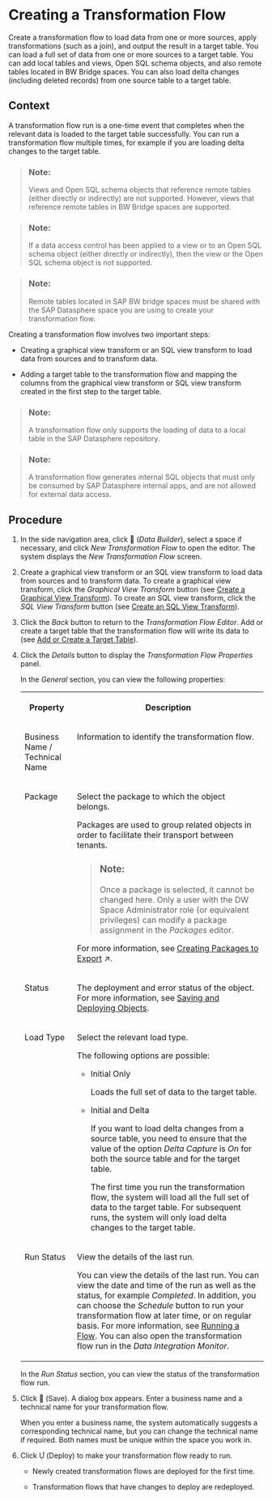 <!-- loiof7161e6c20204672ac4a6d90c81762e4 -->

<link rel="stylesheet" type="text/css" href="../css/sap-icons.css"/>

# Creating a Transformation Flow

Create a transformation flow to load data from one or more sources, apply transformations \(such as a join\), and output the result in a target table. You can load a full set of data from one or more sources to a target table. You can add local tables and views, Open SQL schema objects, and also remote tables located in BW Bridge spaces. You can also load delta changes \(including deleted records\) from one source table to a target table.



## Context

A transformation flow run is a one-time event that completes when the relevant data is loaded to the target table successfully. You can run a transformation flow multiple times, for example if you are loading delta changes to the target table.

> ### Note:  
> Views and Open SQL schema objects that reference remote tables \(either directly or indirectly\) are not supported. However, views that reference remote tables in BW Bridge spaces are supported.

> ### Note:  
> If a data access control has been applied to a view or to an Open SQL schema object \(either directly or indirectly\), then the view or the Open SQL schema object is not supported.

> ### Note:  
> Remote tables located in SAP BW bridge spaces must be shared with the SAP Datasphere space you are using to create your transformation flow.

Creating a transformation flow involves two important steps:

-   Creating a graphical view transform or an SQL view transform to load data from sources and to transform data.

-   Adding a target table to the transformation flow and mapping the columns from the graphical view transform or SQL view transform created in the first step to the target table.


> ### Note:  
> A transformation flow only supports the loading of data to a local table in the SAP Datasphere repository.

> ### Note:  
> A transformation flow generates internal SQL objects that must only be consumed by SAP Datasphere internal apps, and are not allowed for external data access.



## Procedure

1.  In the side navigation area, click <span class="FPA-icons-V3"></span> \(*Data Builder*\), select a space if necessary, and click *New Transformation Flow* to open the editor. The system displays the *New Transformation Flow* screen.

2.  Create a graphical view transform or an SQL view transform to load data from sources and to transform data. To create a graphical view transform, click the *Graphical View Transform* button \(see [Create a Graphical View Transform](create-a-graphical-view-transform-c65e37c.md)\). To create an SQL view transform, click the *SQL View Transform* button \(see [Create an SQL View Transform](create-an-sql-view-transform-775e0ab.md)\).

3.  Click the *Back* button to return to the *Transformation Flow Editor*. Add or create a target table that the transformation flow will write its data to \(see [Add or Create a Target Table](add-or-create-a-target-table-0950746.md)\).

4.  Click the *Details* button to display the *Transformation Flow Properties* panel.

    In the *General* section, you can view the following properties:


    <table>
    <tr>
    <th valign="top">

    Property
    
    </th>
    <th valign="top">

    Description
    
    </th>
    </tr>
    <tr>
    <td valign="top">
    
    Business Name / Technical Name
    
    </td>
    <td valign="top">
    
    Information to identify the transformation flow.
    
    </td>
    </tr>
    <tr>
    <td valign="top">
    
    Package
    
    </td>
    <td valign="top">
    
    Select the package to which the object belongs. 

    Packages are used to group related objects in order to facilitate their transport between tenants.

    > ### Note:  
    > Once a package is selected, it cannot be changed here. Only a user with the DW Space Administrator role \(or equivalent privileges\) can modify a package assignment in the *Packages* editor.

    For more information, see [Creating Packages to Export](https://help.sap.com/viewer/9f36ca35bc6145e4acdef6b4d852d560/DEV_CURRENT/en-US/24aba84ceeb3416881736f70f02e3a0a.html "Users with the DW Space Administrator role can create packages to model groups of related objects for transport between tenants. Modelers can add objects to packages via the Package field, which appears in editors when a package is created in their space. Once a package is complete and validated, the space administrator can export it to the Content Network. The structure of your package is preserved and, as the objects it contains evolve, you can easily export updated versions of it.") :arrow_upper_right:.
    
    </td>
    </tr>
    <tr>
    <td valign="top">
    
    Status
    
    </td>
    <td valign="top">
    
    The deployment and error status of the object. For more information, see [Saving and Deploying Objects](../saving-and-deploying-objects-7c0b560.md).
    
    </td>
    </tr>
    <tr>
    <td valign="top">
    
    Load Type 
    
    </td>
    <td valign="top">
    
    Select the relevant load type. 

    The following options are possible:

    -   Initial Only

        Loads the full set of data to the target table.

    -   Initial and Delta

        If you want to load delta changes from a source table, you need to ensure that the value of the option *Delta Capture* is *On* for both the source table and for the target table.

        The first time you run the transformation flow, the system will load all the full set of data to the target table. For subsequent runs, the system will only load delta changes to the target table.



    
    </td>
    </tr>
    <tr>
    <td valign="top">
    
    Run Status 
    
    </td>
    <td valign="top">
    
    View the details of the last run. 

    You can view the details of the last run. You can view the date and time of the run as well as the status, for example *Completed*. In addition, you can choose the *Schedule* button to run your transformation flow at later time, or on regular basis. For more information, see [Running a Flow](running-a-flow-5b591d4.md). You can also open the transformation flow run in the *Data Integration Monitor*.
    
    </td>
    </tr>
    </table>
    
    In the *Run Status* section, you can view the status of the transformation flow run.

5.  Click <span class="FPA-icons-V3"></span> \(Save\). A dialog box appears. Enter a business name and a technical name for your transformation flow.

    When you enter a business name, the system automatically suggests a corresponding technical name, but you can change the technical name if required. Both names must be unique within the space you work in.

6.  Click <span class="SAP-icons-V5"></span> \(Deploy\) to make your transformation flow ready to run.

    -   Newly created transformation flows are deployed for the first time.

    -   Transformation flows that have changes to deploy are redeployed.



